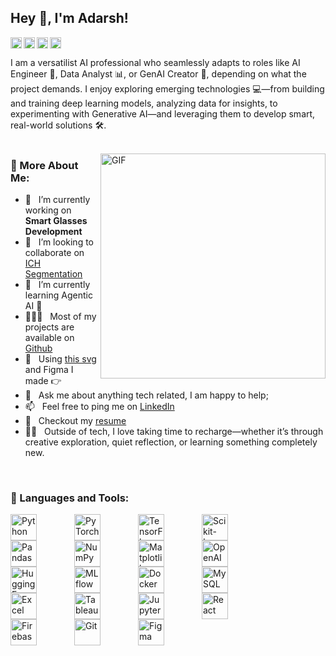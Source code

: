 ## Hey 👋, I'm Adarsh!
<a href='https://www.linkedin.com/in/adarsh80/'><img align='left' alt="linkedin" src="https://raw.githubusercontent.com/rahul-jha98/rahul-jha98/561d474902b59c7429ec22bb73e225696c27b202/assets/linkedin.svg" height='18px'/></a>
<a href='https://www.kaggle.com/akmishra809'><img alt="kaggle" src="https://raw.githubusercontent.com/rahul-jha98/rahul-jha98/561d474902b59c7429ec22bb73e225696c27b202/assets/kaggle.svg" height='18px'/></a>
<a href='https://leetcode.com/u/adarsh809/'><img align='left' alt="leetcode" src="https://cdn.iconscout.com/icon/free/png-256/free-leetcode-logo-icon-download-in-svg-png-gif-file-formats--technology-social-media-vol-4-pack-logos-icons-2944960.png" height='18px'/></a>
<a href='https://x.com/Adarshmishra564'><img align='left' alt="twitter" src="https://raw.githubusercontent.com/rahul-jha98/rahul-jha98/561d474902b59c7429ec22bb73e225696c27b202/assets/twitter.svg" height='18px'/></a>


I am a versatilist AI professional who seamlessly adapts to roles like AI Engineer 🤖, Data Analyst 📊, or GenAI Creator 🧬, depending on what the project demands. I enjoy exploring emerging technologies 💻—from building and training deep learning models, analyzing data for insights, to experimenting with Generative AI—and leveraging them to develop smart, real-world solutions 🛠️.
<br/>
<br/>

<img align="right" alt="GIF" src="https://raw.githubusercontent.com/rahul-jha98/rahul-jha98/main/techstack.gif" width="360px"/>
  
### 🧐 More About Me:

- 🔭 &nbsp; I’m currently working on **Smart Glasses Development**
- 🤝 &nbsp; I’m looking to collaborate on [ICH Segmentation](https://github.com/Adarsh809/Few-Shot-Learning-for-ICH-Segmentation-CGNet/tree/main)
- 🌱 &nbsp; I’m currently learning Agentic AI 🚀
- 👨🏻‍💻 &nbsp; Most of my projects are available on [Github](https://github.com/Adarsh809?tab=repositories)
- 🎨 &nbsp; Using [this svg](https://storyset.com/illustration/javascript-frameworks/amico) and Figma I made 👉
- 💬 &nbsp; Ask me about anything tech related, I am happy to help;
- 📫 &nbsp; Feel free to ping me on [LinkedIn](https://www.linkedin.com/in/adarsh80/)
- 📝 &nbsp; Checkout my [resume](Link)
- 🧘‍♂️ &nbsp; Outside of tech, I love taking time to recharge—whether it’s through creative exploration, quiet reflection, or learning something completely new.
<br>

### 🔨 Languages and Tools:

<div style="display: flex; flex-wrap: wrap; align-items: center;">

<!-- Core Languages & ML Frameworks -->
<a href="https://www.python.org" target="_blank">
  <img src="https://raw.githubusercontent.com/rahul-jha98/github_readme_icons/main/language_and_tools/square/python/python.svg" alt="Python" height="42px" style="margin-right: 60px;">
</a>
<a href="https://pytorch.org/" target="_blank">
  <img src="https://raw.githubusercontent.com/rahul-jha98/github_readme_icons/main/language_and_tools/square/pytorch/pytorch.svg" alt="PyTorch" height="42px" style="margin-right: 60px;">
</a>
<a href="https://www.tensorflow.org" target="_blank">
  <img src="https://raw.githubusercontent.com/rahul-jha98/github_readme_icons/main/language_and_tools/square/tensorflow/tensorflow.svg" alt="TensorFlow" height="42px" style="margin-right: 60px;">
</a>
<a href="https://scikit-learn.org/" target="_blank">
  <img src="https://upload.wikimedia.org/wikipedia/commons/0/05/Scikit_learn_logo_small.svg" alt="Scikit-Learn" height="42px" style="margin-right: 60px;">
</a>
<a href="https://pandas.pydata.org/" target="_blank">
  <img src="https://encrypted-tbn0.gstatic.com/images?q=tbn:ANd9GcTCpCB6Du8H6Lrm5WIbDcdW59uqoSiL-eeTlw&s" alt="Pandas" height="42px" style="margin-right: 60px;">
</a>
<a href="https://numpy.org/" target="_blank">
  <img src="https://www.svgrepo.com/show/354127/numpy.svg" alt="NumPy" height="42px" style="margin-right: 60px;">
</a>
<a href="https://matplotlib.org/" target="_blank">
  <img src="https://upload.wikimedia.org/wikipedia/commons/8/84/Matplotlib_icon.svg" alt="Matplotlib" height="42px" style="margin-right: 60px;">
</a>

<!-- GenAI Tools -->
<a href="https://platform.openai.com/" target="_blank">
  <img src="https://img.icons8.com/m_rounded/512/FFFFFF/chatgpt.png" alt="OpenAI" height="42px" style="margin-right: 60px;">
</a>
<a href="https://huggingface.co/" target="_blank">
  <img src="https://huggingface.co/datasets/huggingface/brand-assets/resolve/main/hf-logo-pirate.png" alt="Hugging Face" height="42px" style="margin-right: 60px;">
</a>

<!-- MLOps -->
<a href="https://mlflow.org/" target="_blank">
  <img src="https://images.chainguard.dev/logos/mlflow.svg" alt="MLflow" height="42px" style="margin-right: 60px;">
</a>
<a href="https://www.docker.com/" target="_blank">
  <img src="https://raw.githubusercontent.com/rahul-jha98/github_readme_icons/main/language_and_tools/square/docker/docker.svg" alt="Docker" height="42px" style="margin-right: 60px;">
</a>

<!-- Data Analytics -->
<a href="https://www.mysql.com/" target="_blank">
  <img src="https://www.svgviewer.dev/static-svgs/414647/mysql.svg" alt="MySQL" height="42px" style="margin-right: 60px;">
</a>
<a href="https://www.microsoft.com/en-us/microsoft-365/excel" target="_blank">
  <img src="https://upload.wikimedia.org/wikipedia/commons/7/73/Microsoft_Excel_2013-2019_logo.svg" alt="Excel" height="42px" style="margin-right: 60px;">
</a>
<a href="https://www.tableau.com/" target="_blank">
  <img src="https://img.icons8.com/ios7/600/FFFFFF/tableau-software.png" alt="Tableau" height="42px" style="margin-right: 60px;">
</a>

<!-- Dev & UI Tools -->
<a href="https://jupyter.org/" target="_blank">
  <img src="https://img.icons8.com/ios_filled/512/FFFFFF/jupyter.png" alt="Jupyter" height="42px" style="margin-right: 60px;">
</a>
<a href="https://reactjs.org/" target="_blank">
  <img src="https://raw.githubusercontent.com/rahul-jha98/github_readme_icons/main/language_and_tools/square/react/react.svg" alt="React" height="42px" style="margin-right: 60px;">
</a>
<a href="https://firebase.google.com/" target="_blank">
  <img src="https://raw.githubusercontent.com/rahul-jha98/github_readme_icons/main/language_and_tools/square/firebase/firebase.svg" alt="Firebase" height="42px" style="margin-right: 60px;">
</a>
<a href="https://git-scm.com/" target="_blank">
  <img src="https://raw.githubusercontent.com/rahul-jha98/github_readme_icons/main/language_and_tools/square/git-scm/git-scm.svg" alt="Git" height="42px" style="margin-right: 60px;">
</a>
<a href="https://www.figma.com/" target="_blank">
  <img src="https://raw.githubusercontent.com/rahul-jha98/github_readme_icons/main/language_and_tools/square/figma/figma.svg" alt="Figma" height="42px" style="margin-right: 60px;">
</a>

</div>

<br>
<!-- 
### 📊 Github Stats
<a href='https://github.com/rahul-jha98/github-stats-transparent'>
  
![Stats Overview](https://raw.githubusercontent.com/rahul-jha98/github-stats-transparent/output/generated/overview.svg)
![Most Used Languages](https://raw.githubusercontent.com/rahul-jha98/github-stats-transparent/output/generated/languages.svg)

</a>

<br>

### 🛠️ My Projects
<a href="https://rahul-jha98.github.io/Artistify.ai/" target="_blank"> <img alt="artistify" src="./projects/artistify.svg" height="68" align="left"> </a>
<a href="https://rahul-jha98.github.io/sheets-database/" target="_blank"> <img alt="sheetsdatabase" src="./projects/sheetsdatabase.svg"  height="68" align="left"> </a>
<a href="https://github.com/rahul-jha98/README_icons" target="_blank"> <img alt="readmeicons" src="./projects/readmeicons.svg" height="68" align="left"> </a>
<a href="https://thepasswordkeeper.netlify.app/" target="_blank"> <img alt="passwordkeeper" src="./projects/passwordkeeper.svg" height="68" align="left"> </a>
<a href="https://github.com/rahul-jha98/PasswordKeeper" target="_blank"> <img alt="oxytracker" src="./projects/oxytracker.svg" height="68" align="left"> </a>
<a href="https://wavelengths.netlify.app/" target="_blank"> <img alt="wavelength" src="./projects/wavelength.svg" height="68" align="left"> </a>

-->

